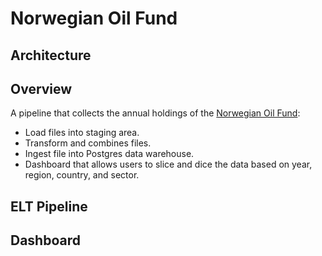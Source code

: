 # Norwegian Oil Fund

## Architecture

## Overview

A pipeline that collects the annual holdings of the [Norwegian Oil Fund](https://www.nbim.no/en/the-fund/investments/#/):

- Load files into staging area.
- Transform and combines files.
- Ingest file into Postgres data warehouse.
- Dashboard that allows users to slice and dice the data based on year, region, country, and sector.  
## ELT Pipeline

## Dashboard